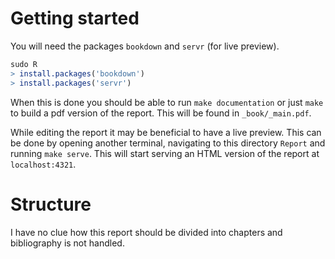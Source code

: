 # Getting started

You will need the packages `bookdown` and `servr` (for live preview).

```r
sudo R
> install.packages('bookdown')
> install.packages('servr')
```

When this is done you should be able to run `make documentation` or just `make` to build a pdf version of the report. This will be found in `_book/_main.pdf`.

While editing the report it may be beneficial to have a live preview. This can be done by opening another terminal, navigating to this directory `Report` and running `make serve`. This will start serving an HTML version of the report at `localhost:4321`.

# Structure

I have no clue how this report should be divided into chapters and bibliography is not handled.
